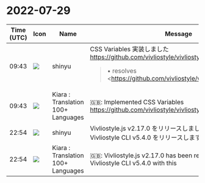 # 2022-07-29

|Time (UTC)|Icon|Name|Message|
|---|---|---|---|
|09:43|![](https://avatars.slack-edge.com/2018-04-27/354445776386_e258f5ed5ba887b08668_72.jpg)|shinyu|CSS Variables 実装しました<br><https://github.com/vivliostyle/vivliostyle.js/pull/967><br><blockquote>• resolves <https://github.com/vivliostyle/vivliostyle.js/issues/540|#540></blockquote>|
|09:43|![](https://avatars.slack-edge.com/2021-08-02/2324149410423_2aa7423c4133ecb9f168_72.png)|Kiara : Translation 100+ Languages|🇬🇧: Implemented CSS Variables<br><https://github.com/vivliostyle/vivliostyle.js/pull/967>|
|22:54|![](https://avatars.slack-edge.com/2018-04-27/354445776386_e258f5ed5ba887b08668_72.jpg)|shinyu|Vivliostyle.js v2.17.0 をリリースしました。これを入れた Vivliostyle CLI v5.4.0 をリリースします|
|22:54|![](https://avatars.slack-edge.com/2021-08-02/2324149410423_2aa7423c4133ecb9f168_72.png)|Kiara : Translation 100+ Languages|🇬🇧: Vivliostyle.js v2.17.0 has been released. We will release Vivliostyle CLI v5.4.0 with this|
